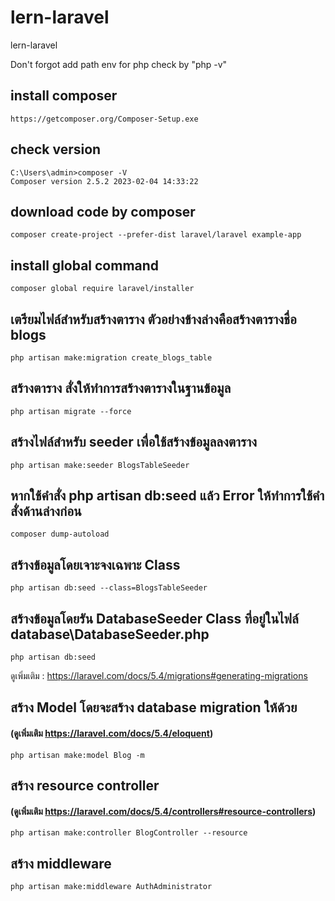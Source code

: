 # lern-laravel
lern-laravel


Don't forgot add path env for php check by "php -v"


## install composer 

````
https://getcomposer.org/Composer-Setup.exe
````

## check version

````
C:\Users\admin>composer -V
Composer version 2.5.2 2023-02-04 14:33:22
````

## download code by composer

````
composer create-project --prefer-dist laravel/laravel example-app
````

## install global command
````
composer global require laravel/installer
````

## เตรียมไฟล์สำหรับสร้างตาราง ตัวอย่างข้างล่างคือสร้างตารางชื่อ blogs
````
php artisan make:migration create_blogs_table
````

## สร้างตาราง สั่งให้ทำการสร้างตารางในฐานข้อมูล
````
php artisan migrate --force
````

## สร้างไฟล์สำหรับ seeder เพื่อใช้สร้างข้อมูลลงตาราง
````
php artisan make:seeder BlogsTableSeeder
````

## หากใช้คำสั่ง php artisan db:seed แล้ว Error ให้ทำการใช้คำสั่งด้านล่างก่อน
````
composer dump-autoload
````

## สร้างข้อมูลโดยเจาะจงเฉพาะ Class
````
php artisan db:seed --class=BlogsTableSeeder
````

## สร้างข้อมูลโดยรัน DatabaseSeeder Class ที่อยู่ในไฟล์ database\DatabaseSeeder.php
````
php artisan db:seed 
````

ดูเพิ่มเติม : https://laravel.com/docs/5.4/migrations#generating-migrations


## สร้าง Model โดยจะสร้าง  database migration ให้ด้วย 
#### (ดูเพิ่มเติม https://laravel.com/docs/5.4/eloquent)
````
php artisan make:model Blog -m
````

## สร้าง resource controller 
####  (ดูเพิ่มเติม https://laravel.com/docs/5.4/controllers#resource-controllers)
````
php artisan make:controller BlogController --resource
````

## สร้าง middleware
````
php artisan make:middleware AuthAdministrator
````
